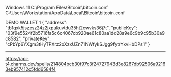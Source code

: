 Windows 11
C:\Program Files\Bitcoin\bitcoin.conf
C:\Users\Workstation\AppData\Local\Bitcoin\bitcoin.conf

DEMO WALLET 1
{
  "address": "tb1qxk5jszesz24z2jxpukuvtdu35ht2cwvks36j7t",
  "publicKey": "03f9e5524f2b5716fa5c6c4067cb920ae61c80aa1dd28a9e6c9b9c95b30a9c8582",
  "privateKey": "cPbYp6YXgm3tHyTPXrz2oXzxUZn71NWfykSJgg9fytrYxvHbDPs1"
}



-----------------------

https://api-t4.charms.dev/spells/214804bcb30f97c3f24727943d3e8267db92506a92163eb957412c5fdd6584f4